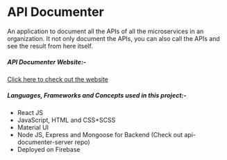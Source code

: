 # API Documenter

An application to document all the APIs of all the microservices in an organization. It not only document the APIs, you can also call the APIs and see the result from here itself.



##### API Documenter Website:-

[Click here to check out the website](https://api-documenter.web.app/)



##### Languages, Frameworks and Concepts used in this project:-

- React JS
- JavaScript, HTML and CSS+SCSS
- Material UI
- Node JS, Express and Mongoose for Backend (Check out api-documenter-server repo)
- Deployed on Firebase